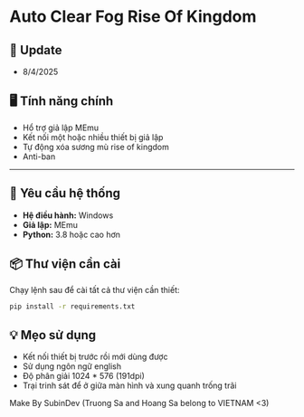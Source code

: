 # Auto Clear Fog Rise Of Kingdom

## 🔔 Update

- 8/4/2025

## 🖥️ Tính năng chính

- Hổ trợ giả lập MEmu 
- Kết nối một hoặc nhiều thiết bị giả lập 
- Tự động xóa sương mù rise of kingdom
- Anti-ban

---

## 🔧 Yêu cầu hệ thống

- **Hệ điều hành:** Windows 
- **Giả lập:** MEmu
- **Python:** 3.8 hoặc cao hơn

## 📦 Thư viện cần cài

Chạy lệnh sau để cài tất cả thư viện cần thiết:

```bash
pip install -r requirements.txt
```

## 💡 Mẹo sử dụng

- Kết nối thiết bị trước rồi mới dùng được
- Sử dụng ngôn ngữ english
- Độ phân giải 1024 * 576 (191dpi)
- Trại trinh sát để ở giữa màn hình và xung quanh trống trãi
  
Make By SubinDev (Truong Sa and Hoang Sa belong to VIETNAM &lt;3)
